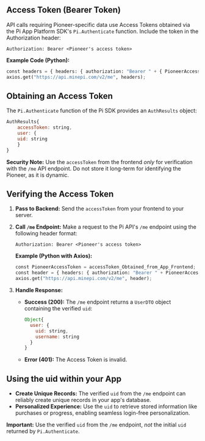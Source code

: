 ## Access Token (Bearer Token)

API calls requiring Pioneer-specific data use Access Tokens obtained via the Pi App Platform SDK's `Pi.Authenticate` function. Include the token in the Authorization header:

```
Authorization: Bearer <Pioneer's access token>
```

**Example Code (Python):**

```python
const headers = { headers: { authorization: "Bearer " + { PioneerAccessToken } }};
axios.get("https://api.minepi.com/v2/me", headers);
```

## Obtaining an Access Token

The `Pi.Authenticate` function of the Pi SDK provides an `AuthResults` object:

```js
AuthResults{
    accessToken: string,
    user: {
    uid: string 
    }
}
```

**Security Note:** Use the `accessToken` from the frontend  *only* for verification with the `/me` API endpoint. Do not store it long-term for identifying the Pioneer, as it is dynamic.

## Verifying the Access Token

1. **Pass to Backend:** Send the `accessToken` from your frontend to your server.
2. **Call `/me` Endpoint:** Make a request to the Pi API's `/me` endpoint using the following header format:

    ```
    Authorization: Bearer <Pioneer's access token>
    ```

   **Example (Python with Axios):**
    ```python
    const PioneerAccessToken = accessToken_Obtained_from_App_Frontend;
    const header = { headers: { authorization: "Bearer " + PioneerAccessToken }};
    axios.get("https://api.minepi.com/v2/me", header);
    ```

3. **Handle Response:**
   * **Success (200):** The `/me` endpoint returns a `UserDTO` object containing the verified `uid`:

     ```js
     Object{
       user: {
         uid: string, 
         username: string 
       }
     }
     ```
   * **Error (401):** The Access Token is invalid.

## Using the uid within your App

* **Create Unique Records:** The verified `uid` from the `/me` endpoint can reliably create unique records in your app's database.
* **Personalized Experience:** Use the `uid` to retrieve stored information like purchases or progress, enabling seamless login-free personalization.

**Important:** Use the verified `uid` from the `/me` endpoint, *not* the initial `uid` returned by `Pi.Authenticate`.